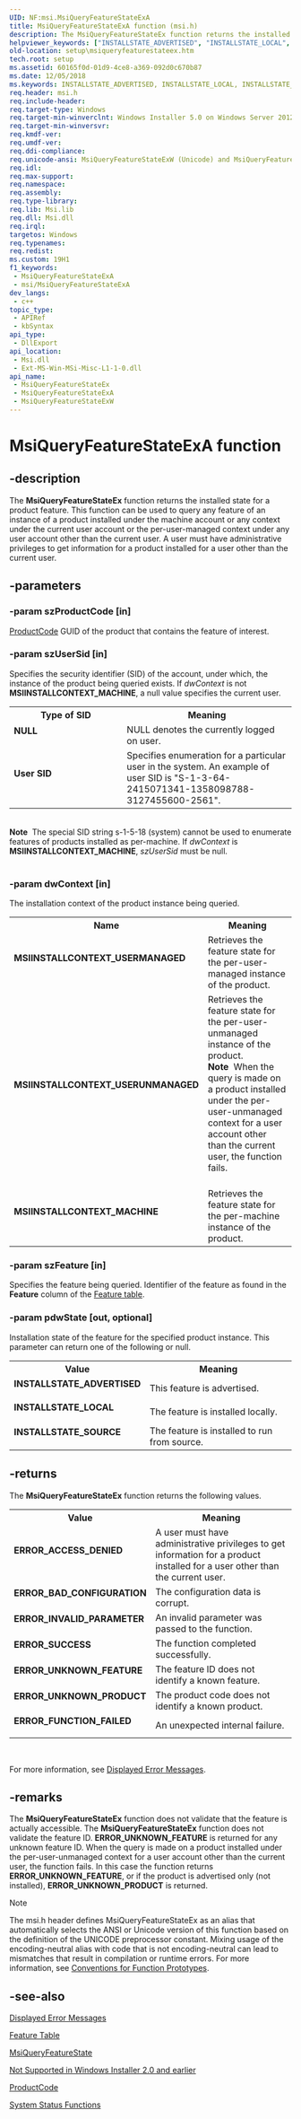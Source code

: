 ```yaml
---
UID: NF:msi.MsiQueryFeatureStateExA
title: MsiQueryFeatureStateExA function (msi.h)
description: The MsiQueryFeatureStateEx function returns the installed state for a product feature. (ANSI)
helpviewer_keywords: ["INSTALLSTATE_ADVERTISED", "INSTALLSTATE_LOCAL", "INSTALLSTATE_SOURCE", "MSIINSTALLCONTEXT_MACHINE", "MSIINSTALLCONTEXT_USERMANAGED", "MSIINSTALLCONTEXT_USERUNMANAGED", "MsiQueryFeatureStateExA", "NULL", "User SID", "msi/MsiQueryFeatureStateExA"]
old-location: setup\msiqueryfeaturestateex.htm
tech.root: setup
ms.assetid: 60165f0d-01d9-4ce8-a369-092d0c670b87
ms.date: 12/05/2018
ms.keywords: INSTALLSTATE_ADVERTISED, INSTALLSTATE_LOCAL, INSTALLSTATE_SOURCE, MSIINSTALLCONTEXT_MACHINE, MSIINSTALLCONTEXT_USERMANAGED, MSIINSTALLCONTEXT_USERUNMANAGED, MsiQueryFeatureStateEx, MsiQueryFeatureStateEx function, MsiQueryFeatureStateExA, MsiQueryFeatureStateExW, NULL, User SID, msi/MsiQueryFeatureStateEx, msi/MsiQueryFeatureStateExA, msi/MsiQueryFeatureStateExW, setup.msiqueryfeaturestateex
req.header: msi.h
req.include-header: 
req.target-type: Windows
req.target-min-winverclnt: Windows Installer 5.0 on Windows Server 2012, Windows 8, Windows Server 2008 R2 or Windows 7. Windows Installer 4.0 or Windows Installer 4.5 on   Windows Server 2008 or Windows Vista. See the Windows Installer Run-Time Requirements for information about the minimum Windows service pack that is required by a Windows Installer version.
req.target-min-winversvr: 
req.kmdf-ver: 
req.umdf-ver: 
req.ddi-compliance: 
req.unicode-ansi: MsiQueryFeatureStateExW (Unicode) and MsiQueryFeatureStateExA (ANSI)
req.idl: 
req.max-support: 
req.namespace: 
req.assembly: 
req.type-library: 
req.lib: Msi.lib
req.dll: Msi.dll
req.irql: 
targetos: Windows
req.typenames: 
req.redist: 
ms.custom: 19H1
f1_keywords:
 - MsiQueryFeatureStateExA
 - msi/MsiQueryFeatureStateExA
dev_langs:
 - c++
topic_type:
 - APIRef
 - kbSyntax
api_type:
 - DllExport
api_location:
 - Msi.dll
 - Ext-MS-Win-MSi-Misc-L1-1-0.dll
api_name:
 - MsiQueryFeatureStateEx
 - MsiQueryFeatureStateExA
 - MsiQueryFeatureStateExW
---
```


# MsiQueryFeatureStateExA function


## -description

The <b>MsiQueryFeatureStateEx</b> function returns the installed state for a product feature. This function can be used to query any feature of an instance of a product installed under the machine account or any context under the current user account or the per-user-managed context under any user account other than the current user. A user must have administrative privileges to get information for a product installed for a user other than the current user.

## -parameters

### -param szProductCode [in]

<a href="/windows/desktop/Msi/productcode">ProductCode</a> GUID of the product that contains the feature of interest.

### -param szUserSid [in]

Specifies the security identifier (SID) of the account, under which, the instance of the product being queried exists. If <i>dwContext</i> is not <b>MSIINSTALLCONTEXT_MACHINE</b>,  a null value specifies the current user.

<table>
<tr>
<th>Type of SID</th>
<th>Meaning</th>
</tr>
<tr>
<td width="40%"><a id="NULL"></a><a id="null"></a><dl>
<dt><b>NULL</b></dt>
</dl>
</td>
<td width="60%">
NULL denotes the currently logged on user.

</td>
</tr>
<tr>
<td width="40%"><a id="User_SID"></a><a id="user_sid"></a><a id="USER_SID"></a><dl>
<dt><b>User SID</b></dt>
</dl>
</td>
<td width="60%">
Specifies enumeration for a particular user in the system.  An example of user SID is "S-1-3-64-2415071341-1358098788-3127455600-2561".

</td>
</tr>
</table>
 

<div class="alert"><b>Note</b>  The special SID string s-1-5-18 (system) cannot be used to enumerate features of products installed as per-machine. If <i>dwContext</i> is <b>MSIINSTALLCONTEXT_MACHINE</b>, <i>szUserSid</i> must be null.</div>
<div> </div>

### -param dwContext [in]

The installation context  of the product instance being queried.

<table>
<tr>
<th>Name</th>
<th>Meaning</th>
</tr>
<tr>
<td width="40%"><a id="MSIINSTALLCONTEXT_USERMANAGED"></a><a id="msiinstallcontext_usermanaged"></a><dl>
<dt><b>MSIINSTALLCONTEXT_USERMANAGED</b></dt>
</dl>
</td>
<td width="60%">
Retrieves the feature state for the per-user-managed instance of the product.

</td>
</tr>
<tr>
<td width="40%"><a id="MSIINSTALLCONTEXT_USERUNMANAGED"></a><a id="msiinstallcontext_userunmanaged"></a><dl>
<dt><b>MSIINSTALLCONTEXT_USERUNMANAGED</b></dt>
</dl>
</td>
<td width="60%">
Retrieves the feature state for the per-user-unmanaged instance of the product.

<div class="alert"><b>Note</b>  When the query is made on a product installed under the per-user-unmanaged context for a user account other than the current user, the function fails.</div>
<div> </div>
</td>
</tr>
<tr>
<td width="40%"><a id="MSIINSTALLCONTEXT_MACHINE"></a><a id="msiinstallcontext_machine"></a><dl>
<dt><b>MSIINSTALLCONTEXT_MACHINE</b></dt>
</dl>
</td>
<td width="60%">
Retrieves the feature state for the per-machine instance of the product.

</td>
</tr>
</table>

### -param szFeature [in]

Specifies the feature being queried. Identifier of the feature as found in the <b>Feature</b> column of the <a href="/windows/desktop/Msi/feature-table">Feature table</a>.

### -param pdwState [out, optional]

Installation state of the feature for the specified product instance. This parameter can return one of the following or null.

<table>
<tr>
<th>Value</th>
<th>Meaning</th>
</tr>
<tr>
<td width="40%"><a id="INSTALLSTATE_ADVERTISED"></a><a id="installstate_advertised"></a><dl>
<dt><b>INSTALLSTATE_ADVERTISED</b></dt>
</dl>
</td>
<td width="60%">
This feature is advertised.

</td>
</tr>
<tr>
<td width="40%"><a id="INSTALLSTATE_LOCAL"></a><a id="installstate_local"></a><dl>
<dt><b>INSTALLSTATE_LOCAL</b></dt>
</dl>
</td>
<td width="60%">
The feature is installed locally.

</td>
</tr>
<tr>
<td width="40%"><a id="INSTALLSTATE_SOURCE"></a><a id="installstate_source"></a><dl>
<dt><b>INSTALLSTATE_SOURCE</b></dt>
</dl>
</td>
<td width="60%">
The feature is installed to run from source.

</td>
</tr>
</table>

## -returns

The <b>MsiQueryFeatureStateEx</b> function returns the following values.

<table>
<tr>
<th>Value</th>
<th>Meaning</th>
</tr>
<tr>
<td width="40%">
<dl>
<dt><b>ERROR_ACCESS_DENIED</b></dt>
</dl>
</td>
<td width="60%">
A user must have administrative privileges to get information for a product installed for a user other than the current user.

</td>
</tr>
<tr>
<td width="40%">
<dl>
<dt><b>ERROR_BAD_CONFIGURATION</b></dt>
</dl>
</td>
<td width="60%">
The configuration data is corrupt.

</td>
</tr>
<tr>
<td width="40%">
<dl>
<dt><b>ERROR_INVALID_PARAMETER</b></dt>
</dl>
</td>
<td width="60%">
An invalid parameter was passed to the function.

</td>
</tr>
<tr>
<td width="40%">
<dl>
<dt><b>ERROR_SUCCESS</b></dt>
</dl>
</td>
<td width="60%">
The function completed successfully.

</td>
</tr>
<tr>
<td width="40%">
<dl>
<dt><b>ERROR_UNKNOWN_FEATURE</b></dt>
</dl>
</td>
<td width="60%">
The feature ID does not identify a known feature.

</td>
</tr>
<tr>
<td width="40%">
<dl>
<dt><b>ERROR_UNKNOWN_PRODUCT</b></dt>
</dl>
</td>
<td width="60%">
The product code does not identify a known product.

</td>
</tr>
<tr>
<td width="40%">
<dl>
<dt><b>ERROR_FUNCTION_FAILED</b></dt>
</dl>
</td>
<td width="60%">
An unexpected internal failure.

</td>
</tr>
</table>
 

 For more information, see 
<a href="/windows/desktop/Msi/displayed-error-messages">Displayed Error Messages</a>.

## -remarks

The 
<b>MsiQueryFeatureStateEx</b> function does not validate that the feature is actually accessible. The <b>MsiQueryFeatureStateEx</b> function does not validate the  feature ID. <b>ERROR_UNKNOWN_FEATURE</b> is returned for any unknown feature ID. When the query is made on a product installed under the per-user-unmanaged context  for a user account other than the current user, the function fails.  In this case the function returns <b>ERROR_UNKNOWN_FEATURE</b>, or if the product is advertised only  (not installed),   <b>ERROR_UNKNOWN_PRODUCT</b> is returned.





> [!NOTE]
> The msi.h header defines MsiQueryFeatureStateEx as an alias that automatically selects the ANSI or Unicode version of this function based on the definition of the UNICODE preprocessor constant. Mixing usage of the encoding-neutral alias with code that is not encoding-neutral can lead to mismatches that result in compilation or runtime errors. For more information, see [Conventions for Function Prototypes](/windows/win32/intl/conventions-for-function-prototypes).

## -see-also

<a href="/windows/desktop/Msi/displayed-error-messages">Displayed Error Messages</a>



<a href="/windows/desktop/Msi/feature-table">Feature Table</a>



<a href="/windows/desktop/api/msi/nf-msi-msiqueryfeaturestatea">MsiQueryFeatureState</a>



<a href="/windows/desktop/Msi/not-supported-in-windows-installer-version-2-0">Not Supported in Windows Installer 2.0 and earlier</a>



<a href="/windows/desktop/Msi/productcode">ProductCode</a>



<a href="/windows/desktop/Msi/installer-function-reference">System Status Functions</a>
